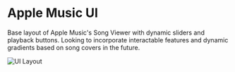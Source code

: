# Apple Music UI

Base layout of Apple Music's Song Viewer with dynamic sliders and playback buttons. Looking to incorporate interactable features and dynamic gradients based on song covers in the future.

![UI Layout]([https://github.com/imohsin3797/SwiftProjects-AppleMusicUI/blob/main/Images/Apple%20Music%20UI.pdf])
